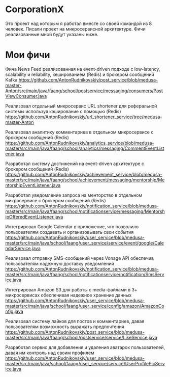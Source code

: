 # CorporationX

Это проект над которым я работал вместе со своей командой из 8 человек. Писали проект на микросервисной архитектуре. Фичи реализованные мной будут указаны ниже.

# Мои фичи

Фича News Feed реализованная на event-driven подходе с low-latency, scalability и reliability, кешированием (Redis) и брокером сообщений Kafka
https://github.com/AntonRudnikovskiy/post_service/blob/medusa-master-Anton/src/main/java/faang/school/postservice/messaging/consumers/PostViewConsumer.java

Реализовал отдельный микросервис URL shortener для реферальной системы используя кэширование с помощью (Redis)
https://github.com/AntonRudnikovskiy/url_shortener_service/tree/medusa-master-Anton

Реализовал аналитику комментариев в отдельном микросервисе с брокером сообщений (Redis)
https://github.com/AntonRudnikovskiy/analytics_service/blob/medusa-master/src/main/java/faang/school/analytics/messaging/CommentEventListener.java

Разработал систему достижений  на event-driven архитектуре с брокером сообщений (Redis)
https://github.com/AntonRudnikovskiy/achievement_service/blob/medusa-master/src/main/java/faang/school/achievement/messaging/mentorship/MentorshipEventListener.java

Разработал уведомление запроса на менторство в отдельном микросервисе с брокером сообщений (Redis)
https://github.com/AntonRudnikovskiy/notification_service/blob/medusa-master/src/main/java/faang/school/notificationservice/messaging/MentorshipOfferedEventListener.java

Интегрировал Google Calendar в приложение, что позволило пользователям создавать и организовывать свои события
https://github.com/AntonRudnikovskiy/user_service/blob/medusa-master/src/main/java/school/faang/user_service/service/event/google/CalendarService.java

Реализовал отправку SMS-сообщений через Vonage API обеспечив пользователям надежную доставку уведомлений
https://github.com/AntonRudnikovskiy/notification_service/blob/medusa-master/src/main/java/faang/school/notificationservice/notification/SmsService.java

Интегрировал Amazon S3 для работы с media-файлами в 3+ микросервисах обеспечивая надежное хранение данных
https://github.com/AntonRudnikovskiy/user_service/blob/medusa-master/src/main/java/school/faang/user_service/config/amazon/AmazonConfig.java

Реализовал систему лайков для постов и комментариев, давая пользователям возможность выражать предпочтения
https://github.com/AntonRudnikovskiy/post_service/blob/medusa-master/src/main/java/faang/school/postservice/service/LikeService.java

Разработал сервис для добавления и удаления аватарок пользователей, давая им контроль над своим профилем
https://github.com/AntonRudnikovskiy/user_service/blob/medusa-master/src/main/java/school/faang/user_service/service/UserProfilePicService.java
